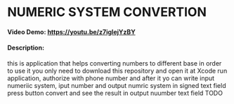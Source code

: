 # NUMERIC SYSTEM CONVERTION
#### Video Demo: https://youtu.be/z7igIejYzBY
#### Description: 
  this is application that helps converting numbers to different base
  in order to use it you only need to download this repository and open it at Xcode
  run application, authorize with phone number
  and after it yo can write input numeriic system, iput number and output numric system in signed text field
  press button convert and see the result in output nuumber text field
TODO

